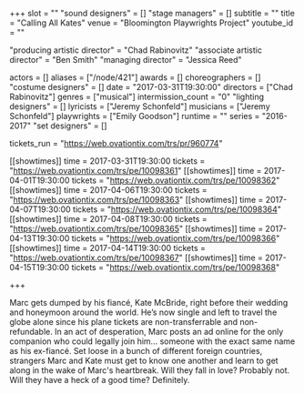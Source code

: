 +++
slot = ""
"sound designers" = []
"stage managers" = []
subtitle = ""
title = "Calling All Kates"
venue = "Bloomington Playwrights Project"
youtube_id = ""

"producing artistic director" = "Chad Rabinovitz"
"associate artistic director" = "Ben Smith"
"managing director" = "Jessica Reed"

actors = []
aliases = ["/node/421"]
awards = []
choreographers = []
"costume designers" = []
date = "2017-03-31T19:30:00"
directors = ["Chad Rabinovitz"]
genres = ["musical"]
intermission_count = "0"
"lighting designers" = []
lyricists = ["Jeremy Schonfeld"]
musicians = ["Jeremy Schonfeld"]
playwrights = ["Emily Goodson"]
runtime = ""
series = "2016-2017"
"set designers" = []

tickets_run = "https://web.ovationtix.com/trs/pr/960774"

[[showtimes]]
time = 2017-03-31T19:30:00
tickets = "https://web.ovationtix.com/trs/pe/10098361"
[[showtimes]]
time = 2017-04-01T19:30:00
tickets = "https://web.ovationtix.com/trs/pe/10098362"
[[showtimes]]
time = 2017-04-06T19:30:00
tickets = "https://web.ovationtix.com/trs/pe/10098363"
[[showtimes]]
time = 2017-04-07T19:30:00
tickets = "https://web.ovationtix.com/trs/pe/10098364"
[[showtimes]]
time = 2017-04-08T19:30:00
tickets = "https://web.ovationtix.com/trs/pe/10098365"
[[showtimes]]
time = 2017-04-13T19:30:00
tickets = "https://web.ovationtix.com/trs/pe/10098366"
[[showtimes]]
time = 2017-04-14T19:30:00
tickets = "https://web.ovationtix.com/trs/pe/10098367"
[[showtimes]]
time = 2017-04-15T19:30:00
tickets = "https://web.ovationtix.com/trs/pe/10098368"

+++

Marc gets dumped by his fiancé, Kate McBride, right before their wedding and honeymoon around the world. He’s now single and left to travel the globe alone since his plane tickets are non-transferrable and non-refundable. In an act of desperation, Marc posts an ad online for the only companion who could legally join him... someone with the exact same name as his ex-fiancé. Set loose in a bunch of different foreign countries, strangers Marc and Kate must get to know one another and learn to get along in the wake of Marc's heartbreak. Will they fall in love? Probably not. Will they have a heck of a good time? Definitely.
